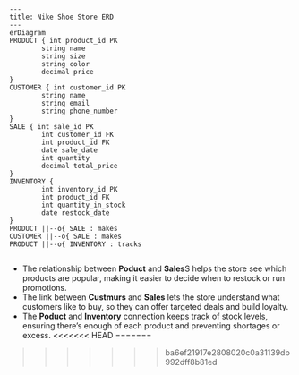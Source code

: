 ```mermaid
---
title: Nike Shoe Store ERD
---
erDiagram 
PRODUCT { int product_id PK
        string name
        string size
        string color
        decimal price
} 
CUSTOMER { int customer_id PK
        string name
        string email
        string phone_number
} 
SALE { int sale_id PK
        int customer_id FK
        int product_id FK
        date sale_date
        int quantity
        decimal total_price
} 
INVENTORY { 
        int inventory_id PK
        int product_id FK
        int quantity_in_stock
        date restock_date
}
PRODUCT ||--o{ SALE : makes
CUSTOMER ||--o{ SALE : makes
PRODUCT ||--o{ INVENTORY : tracks


``` 
* The relationship between **Poduct** and **Sales**S helps the store see which products are popular, making it easier to decide when to restock or run promotions.
* The link between **Custmurs** and **Sales** lets the store understand what customers like to buy, so they can offer targeted deals and build loyalty.
* The **Poduct** and **Inventory** connection keeps track of stock levels, ensuring there’s enough of each product and preventing shortages or excess.
<<<<<<< HEAD
=======

>>>>>>> ba6ef21917e2808020c0a31139db992dff8b81ed
